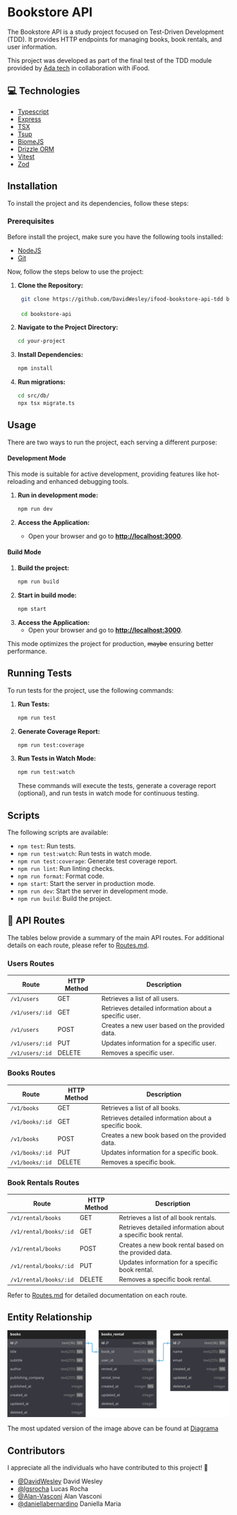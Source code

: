 # Bookstore API

The Bookstore API is a study project focused on Test-Driven Development (TDD). It provides HTTP endpoints for managing books, book rentals, and user information.

This project was developed as part of the final test of the TDD module provided by [Ada tech](https://ada.tech/) in collaboration with iFood.

## 💻 Technologies

- [Typescript](https://www.typescriptlang.org/)
- [Express](https://github.com/expressjs/express)
- [TSX](https://github.com/privatenumber/tsx)
- [Tsup](https://tsup.egoist.dev/)
- [BiomeJS](https://biomejs.dev/)
- [Drizzle ORM](https://orm.drizzle.team/)
- [Vitest](https://vitest.dev/)
- [Zod](https://zod.dev/)

## Installation

To install the project and its dependencies, follow these steps:

### Prerequisites

Before install the project, make sure you have the following tools installed:

- [NodeJS](https://nodejs.org/)
- [Git](https://git-scm.com/)

Now, follow the steps below to use the project:

1. **Clone the Repository:**

   ```bash
    git clone https://github.com/DavidWesley/ifood-bookstore-api-tdd bookstore-api

    cd bookstore-api
   ```

2. **Navigate to the Project Directory:**

   ```bash
   cd your-project
   ```

3. **Install Dependencies:**
   ```bash
   npm install
   ```
4. **Run migrations:**
   ```bash
   cd src/db/
   npx tsx migrate.ts
   ```

## Usage

There are two ways to run the project, each serving a different purpose:

#### Development Mode

This mode is suitable for active development, providing features like hot-reloading and enhanced debugging tools.

1. **Run in development mode:**

   ```bash
   npm run dev
   ```

2. **Access the Application:**
   - Open your browser and go to **[http://localhost:3000](http://localhost:3000)**.

#### Build Mode

1. **Build the project:**
   ```bash
   npm run build
   ```
2. **Start in build mode:**
   ```bash
   npm start
   ```
3. **Access the Application:**
   - Open your browser and go to **[http://localhost:3000](http://localhost:3000)**.

This mode optimizes the project for production, ~~maybe~~ ensuring better performance.

## Running Tests

To run tests for the project, use the following commands:

1. **Run Tests:**
   ```bash
   npm run test
   ```
2. **Generate Coverage Report:**
   ```bash
   npm run test:coverage
   ```
3. **Run Tests in Watch Mode:**
   ```bash
   npm run test:watch
   ```
   These commands will execute the tests, generate a coverage report (optional), and run tests in watch mode for continuous testing.

## Scripts

The following scripts are available:

- `npm test`: Run tests.
- `npm run test:watch`: Run tests in watch mode.
- `npm run test:coverage`: Generate test coverage report.
- `npm run lint`: Run linting checks.
- `npm run format`: Format code.
- `npm start`: Start the server in production mode.
- `npm run dev`: Start the server in development mode.
- `npm run build`: Build the project.

## 📍 API Routes

The tables below provide a summary of the main API routes.
For additional details on each route, please refer to [Routes.md](./docs/Routes.md).

### Users Routes

| Route           | HTTP Method | Description                                           |
| --------------- | ----------- | ----------------------------------------------------- |
| `/v1/users`     | GET         | Retrieves a list of all users.                        |
| `/v1/users/:id` | GET         | Retrieves detailed information about a specific user. |
| `/v1/users`     | POST        | Creates a new user based on the provided data.        |
| `/v1/users/:id` | PUT         | Updates information for a specific user.              |
| `/v1/users/:id` | DELETE      | Removes a specific user.                              |

### Books Routes

| Route           | HTTP Method | Description                                           |
| --------------- | ----------- | ----------------------------------------------------- |
| `/v1/books`     | GET         | Retrieves a list of all books.                        |
| `/v1/books/:id` | GET         | Retrieves detailed information about a specific book. |
| `/v1/books`     | POST        | Creates a new book based on the provided data.        |
| `/v1/books/:id` | PUT         | Updates information for a specific book.              |
| `/v1/books/:id` | DELETE      | Removes a specific book.                              |

### Book Rentals Routes

| Route                  | HTTP Method | Description                                                  |
| ---------------------- | ----------- | ------------------------------------------------------------ |
| `/v1/rental/books`     | GET         | Retrieves a list of all book rentals.                        |
| `/v1/rental/books/:id` | GET         | Retrieves detailed information about a specific book rental. |
| `/v1/rental/books`     | POST        | Creates a new book rental based on the provided data.        |
| `/v1/rental/books/:id` | PUT         | Updates information for a specific book rental.              |
| `/v1/rental/books/:id` | DELETE      | Removes a specific book rental.                              |

Refer to [Routes.md](./docs/Routes.md) for detailed documentation on each route.


## Entity Relationship

![image](./docs/assets/bookstore-api-tables-relations.svg)


The most updated version of the image above can be found at [Diagrama](https://dbdiagram.io/d/Bookstore-api-tdd-db-relations-65ee4699b1f3d4062c933a67)

## Contributors

I appreciate all the individuals who have contributed to this project! 🙌

- [@DavidWesley](https://github.com/DavidWesley) David Wesley
- [@lgsrocha](https://github.com/lgsrocha) Lucas Rocha
- [@Alan-Vasconi](https://github.com/Alan-Vasconi) Alan Vasconi
- [@daniellabernardino](https://github.com/daniellabernardino) Daniella Maria
